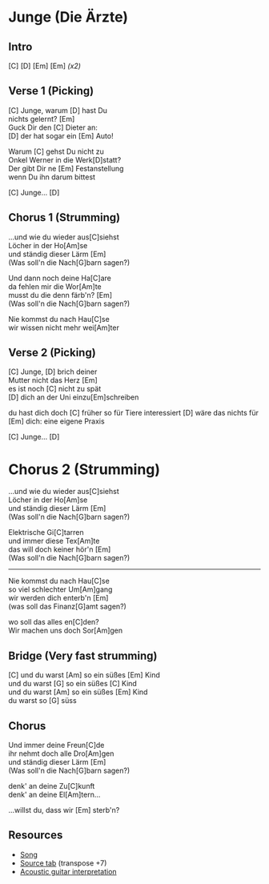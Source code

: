 # Junge (Die Ärzte)

## Intro

[C] [D] [Em] [Em] _(x2)_

## Verse 1 (Picking)

[C] Junge, warum [D] hast Du  
nichts gelernt? [Em]  
Guck Dir den [C] Dieter an:  
[D] der hat sogar ein [Em] Auto!

Warum [C] gehst Du nicht zu  
Onkel Werner in die Werk[D]statt?  
Der gibt Dir ne [Em] Festanstellung  
wenn Du ihn darum bittest

[C] Junge... [D]
 
## Chorus 1 (Strumming)

...und wie du wieder aus[C]siehst  
Löcher in der Ho[Am]se  
und ständig dieser Lärm [Em]  
(Was soll'n die Nach[G]barn sagen?)

Und dann noch deine Ha[C]are  
da fehlen mir die Wor[Am]te  
musst du die denn färb'n? [Em]  
(Was soll'n die Nach[G]barn sagen?)

Nie kommst du nach Hau[C]se  
wir wissen nicht mehr wei[Am]ter

## Verse 2 (Picking)

[C] Junge, [D] brich deiner  
Mutter nicht das Herz [Em]  
es ist noch [C] nicht zu spät  
[D] dich an der Uni einzu[Em]schreiben

du hast dich doch [C] früher so für Tiere interessiert [D]
wäre das nichts für [Em] dich:
eine eigene Praxis

[C] Junge... [D]

# Chorus 2 (Strumming)

...und wie du wieder aus[C]siehst  
Löcher in der Ho[Am]se  
und ständig dieser Lärm [Em]  
(Was soll'n die Nach[G]barn sagen?)

Elektrische Gi[C]tarren  
und immer diese Tex[Am]te  
das will doch keiner hör'n [Em]  
(Was soll'n die Nach[G]barn sagen?)

---

Nie kommst du nach Hau[C]se  
so viel schlechter Um[Am]gang  
wir werden dich enterb'n [Em]  
(was soll das Finanz[G]amt sagen?)

wo soll das alles en[C]den?  
Wir machen uns doch Sor[Am]gen
 
## Bridge (Very fast strumming)

[C] und du warst [Am] so ein süßes [Em] Kind  
und du warst [G] so ein süßes [C] Kind  
und du warst [Am] so ein süßes [Em] Kind  
du warst so [G] süss 
 
## Chorus

Und immer deine Freun[C]de  
ihr nehmt doch alle Dro[Am]gen  
und ständig dieser Lärm [Em]  
(Was soll'n die Nach[G]barn sagen?)

denk' an deine Zu[C]kunft  
denk' an deine El[Am]tern...

...willst du, dass wir [Em] sterb'n?

## Resources

- [Song](https://www.youtube.com/watch?v=iK-1oGphELM)
- [Source tab](https://tabs.ultimate-guitar.com/tab/751634) (transpose +7)
- [Acoustic guitar interpretation](https://www.youtube.com/watch?v=YycHXyyI4fI)
